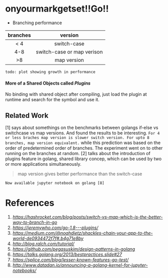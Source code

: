 # onyourmarkgetset!!Go!!

* Branching performance

branches|version
:-:|:-:
< 4|switch-case
4-8| switch-case or map verison
>8| map version

`todo: plot showing growth in performance`

#### More of a Shared Objects called _Plugins_
No binding with shared object after compiling, just load the plugin at runtime and search for the symbol and use it.


## Related Work
[1] says about somethings on the benchmarks between golangs if-else vs switchcase vs map versions. And found the results to be interesting.
`For 4 or less braches map version is slower switch version. For upto 8 branches, map version equivalent.` while this prediction was based on the order of predetermined order of branches. The experiment went on to other running on the branches at random.
[2] talks about the introduction of plugins feature in golang, shared library concep, which can be used by two or more applications simultaneously. 

> map version gives better performance than the switch-case


```
Now available jupyter notebook on golang [8]
```

# References
1. _https://hashrocket.com/blog/posts/switch-vs-map-which-is-the-better-way-to-branch-in-go_
2. _https://jeremywho.com/go-1.8---plugins/_
3. _https://medium.com/@noahdietz/shackles-chain-your-app-to-the-world-de0934472f7f#.b4g71e8by_
4. _http://blog.ralch.com/tutorial/_
5. _https://github.com/pegasuskim/design-patterns-in-golang_
6. _https://talks.golang.org/2013/bestpractices.slide#27_
7. _https://splice.com/blog/lesser-known-features-go-test/_
8. _http://www.datadan.io/announcing-a-golang-kernel-for-jupyter-notebooks/_
